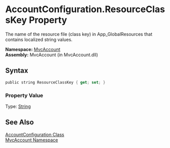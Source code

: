 AccountConfiguration.ResourceClassKey Property
==============================================
The name of the resource file (class key) in App_GlobalResources that contains localized string values.

**Namespace:** [MvcAccount][1]  
**Assembly:** MvcAccount (in MvcAccount.dll)

Syntax
------

```csharp
public string ResourceClassKey { get; set; }
```

### Property Value
Type: [String][2]

See Also
--------
[AccountConfiguration Class][3]  
[MvcAccount Namespace][1]  

[1]: ../README.md
[2]: http://msdn2.microsoft.com/en-us/library/s1wwdcbf
[3]: README.md